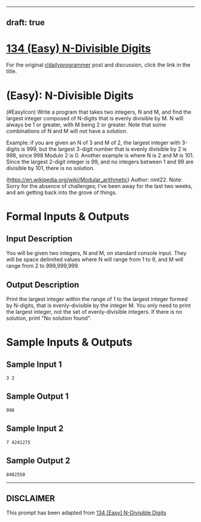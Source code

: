 ---
draft: true
----

# [134 (Easy) N-Divisible Digits](https://www.reddit.com/r/dailyprogrammer/comments/1jtryq/080613_challenge_134_easy_ndivisible_digits/)

For the original [r/dailyprogrammer](https://www.reddit.com/r/dailyprogrammer/) post and discussion, click the link in the title.

#  (Easy): N-Divisible Digits
(#EasyIcon)
Write a program that takes two integers, N and M, and find the largest integer composed of N-digits that is evenly divisible by M. N will always be 1 or greater, with M being 2 or greater. Note that some combinations of N and M will not have a solution.

Example: if you are given an N of 3 and M of 2, the largest integer with 3-digits is 999, but the largest 3-digit number that is evenly divisible by 2 is 998, since 998 Modulo 2 is 0. Another example is where N is 2 and M is 101. Since the largest 2-digit integer is 99, and no integers between 1 and 99 are divisible by 101, there is no solution.

(https://en.wikipedia.org/wiki/Modular_arithmetic)
Author: nint22. Note: Sorry for the absence of challenges; I've been away for the last two weeks, and am getting back into the grove of things.

# Formal Inputs & Outputs
## Input Description
You will be given two integers, N and M, on standard console input. They will be space delimited values where N will range from 1 to 9, and M will range from 2 to 999,999,999.

## Output Description
Print the largest integer within the range of 1 to the largest integer formed by N-digits, that is evenly-divisible by the integer M. You only need to print the largest integer, not the set of evenly-divisible integers. If there is no solution, print "No solution found".

# Sample Inputs & Outputs
## Sample Input 1

```
3 2
```
## Sample Output 1

```
998
```
## Sample Input 2

```
7 4241275
```
## Sample Output 2

```
8482550
```

----
## **DISCLAIMER**
This prompt has been adapted from [134 [Easy] N-Divisible Digits](https://www.reddit.com/r/dailyprogrammer/comments/1jtryq/080613_challenge_134_easy_ndivisible_digits/
)
